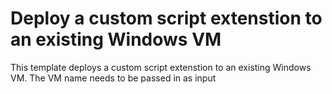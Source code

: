# Deploy a custom script extenstion to an existing Windows VM
This template deploys a custom script extenstion to an existing Windows VM. The VM name needs to be passed in as input
